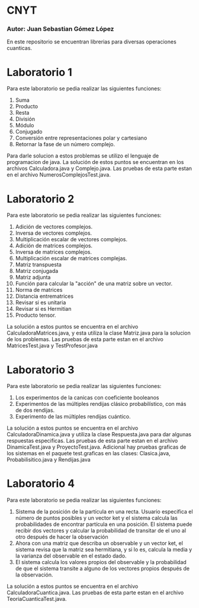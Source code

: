 # CNYT 
### Autor: Juan Sebastian Gómez López
En este repositorio se encuentran librerias para diversas operaciones cuanticas.

# Laboratorio 1 
Para este laboratorio se pedia realizar las siguientes funciones:
1. Suma
2. Producto
3. Resta
4. División
5. Módulo
6. Conjugado
7. Conversión entre representaciones polar y cartesiano
8. Retornar la fase de un número complejo.


Para darle solucion a estos problemas se utilizo el lenguaje de programacion de java. La solución de estos puntos se encuentran en los archivos Calculadora.java y Complejo.java. Las pruebas de esta parte estan en el archivo NumerosComplejosTest.java.

# Laboratorio 2
Para este laboratorio se pedia realizar las siguientes funciones:
1. Adición de vectores complejos.
2. Inversa de vectores complejos.
3. Multiplicación escalar de vectores complejos.
4. Adición de matrices complejos.
5. Inversa de matrices complejos.
6. Multiplicación escalar de matrices complejas.
7. Matriz transpuesta
8. Matriz conjugada
9. Matriz adjunta
10. Función para calcular la "acción" de una matriz sobre un vector.
11. Norma de matrices
12. Distancia entrematrices
13. Revisar si es unitaria
14. Revisar si es Hermitian
15. Producto tensor.

La solución a estos puntos se encuentra en el archivo CalculadoraMatrices.java, y esta utiliza la clase Matriz.java para la solucion de los problemas. Las pruebas de esta parte estan en el archivo MatricesTest.java y TestProfesor.java

# Laboratorio 3
Para este laboratorio se pedia realizar las siguientes funciones:
1. Los experimentos de la canicas con coeficiente booleanos
2. Experimentos de las múltiples rendijas clásico probabilístico, con más de dos rendijas.
3. Experimento de las múltiples rendijas cuántico.

La solución a estos puntos se encuentra en el archivo CalculadoraDinamica.java y utiliza la clase Respuesta.java para dar algunas respuestas especificas. Las pruebas de esta parte estan en el archivo DinamicaTest.java y ProyectoTest.java. Adicional hay pruebas graficas de los sistemas en el paquete test.graficas en las clases: Clasica.java, Probabilisitico.java y Rendijas.java

# Laboratorio 4
Para este laboratorio se pedia realizar las siguientes funciones:
1. Sistema de la posición de la partícula en una recta. Usuario especifica el número de puntos posibles y un vector ket y el sistema calcula las probabilidades de encontrar partícula en una posición. El sistema puede recibir dos vectores y calcular la probabilidad de transitar de el uno al otro después de hacer la observación
2. Ahora con una matriz que describa un observable y un vector ket, el sistema revisa que la matriz sea hermitiana, y si lo es, calcula la media y la varianza del observable en el estado dado.
3. El sistema calcula los valores propios del observable y la probabilidad de que el sistema transite a alguno de los vectores propios después de la observación.

La solución a estos puntos se encuentra en el archivo CalculadoraCuantica.java. Las pruebas de esta parte estan en el archivo TeoriaCuanticaTest.java.